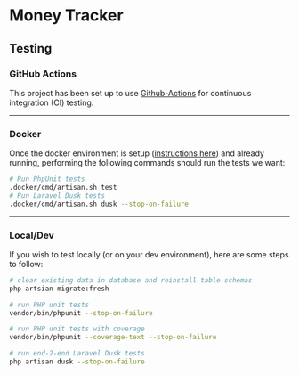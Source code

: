 # Money Tracker
## Testing

### GitHub Actions
This project has been set up to use [Github-Actions](https://github.com/jdenoc/money-tracker/actions) for continuous integration (CI) testing.

---

### Docker
Once the docker environment is setup ([instructions here](SETUP-DOCKER.md)) and already running, performing the following commands should run the tests we want:
```bash
# Run PhpUnit tests
.docker/cmd/artisan.sh test
# Run Laravel Dusk tests
.docker/cmd/artisan.sh dusk --stop-on-failure
```

---

### Local/Dev
If you wish to test locally (or on your dev environment), here are some steps to follow:
```bash
# clear existing data in database and reinstall table schemas
php artsian migrate:fresh

# run PHP unit tests
vendor/bin/phpunit --stop-on-failure

# run PHP unit tests with coverage
vendor/bin/phpunit --coverage-text --stop-on-failure

# run end-2-end Laravel Dusk tests
php artisan dusk --stop-on-failure
```